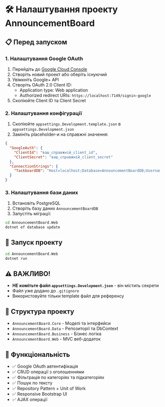 # 🛠️ Налаштування проекту AnnouncementBoard

## 📋 Перед запуском

### 1. **Налаштування Google OAuth**

1. Перейдіть до [Google Cloud Console](https://console.cloud.google.com/)
2. Створіть новий проект або оберіть існуючий
3. Увімкніть Google+ API
4. Створіть OAuth 2.0 Client ID:
   - Application type: Web application
   - Authorized redirect URIs: `https://localhost:7149/signin-google`
5. Скопіюйте Client ID та Client Secret

### 2. **Налаштування конфігурації**

1. Скопіюйте `appsettings.Development.template.json` в `appsettings.Development.json`
2. Замініть placeholder-и на справжні значення:

```json
{
  "GoogleAuth": {
    "ClientId": "ваш_справжній_client_id",
    "ClientSecret": "ваш_справжній_client_secret"
  },
  "ConnectionStrings": {
    "TaskboardDB": "Host=localhost;Database=AnnouncementBoardDB;Username=postgres;Password=ваш_пароль"
  }
}
```

### 3. **Налаштування бази даних**

1. Встановіть PostgreSQL
2. Створіть базу даних `AnnouncementBoardDB`
3. Запустіть міграції:

```bash
cd AnnouncementBoard.Web
dotnet ef database update
```

## 🚀 **Запуск проекту**

```bash
cd AnnouncementBoard.Web
dotnet run
```

## ⚠️ **ВАЖЛИВО!**

- **НЕ комітьте файл `appsettings.Development.json`** - він містить секрети
- Файл уже додано до `.gitignore`
- Використовуйте тільки template файл для референсу

## 🔧 **Структура проекту**

- `AnnouncementBoard.Core` - Моделі та інтерфейси
- `AnnouncementBoard.Data` - Репозиторії та DbContext  
- `AnnouncementBoard.Business` - Бізнес логіка
- `AnnouncementBoard.Web` - MVC веб-додаток

## 📱 **Функціональність**

- ✅ Google OAuth автентифікація
- ✅ CRUD операції з оголошеннями
- ✅ Фільтрація по категоріях та підкатегоріях
- ✅ Пошук по тексту
- ✅ Repository Pattern + Unit of Work
- ✅ Responsive Bootstrap UI
- ✅ AJAX операції 
